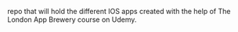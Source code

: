 repo that will hold the different IOS apps created with the help of The London
App Brewery course on Udemy.

